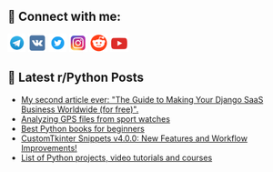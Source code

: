 ## 🔎 Connect with me:
[<img src="https://github.com/bullbesh/bullbesh/blob/main/images/Telegram.png" width="32" height="32" />](https://t.me/bullbesh)
[<img src="https://github.com/bullbesh/bullbesh/blob/main/images/VK.png" width="32" height="32" />](https://vk.com/bullbesh)
[<img src="https://github.com/bullbesh/bullbesh/blob/main/images/Twitter.png" width="32" height="32" />](https://twitter.com/bullbesh1)
[<img src="https://github.com/bullbesh/bullbesh/blob/main/images/Instagram.png" width="32" height="32" />](https://www.instagram.com/bullbesh)
[<img src="https://github.com/bullbesh/bullbesh/blob/main/images/Reddit.png" width="32" height="32" />](https://www.reddit.com/user/bullbesh)
[<img src="https://github.com/bullbesh/bullbesh/blob/main/images/YouTube.png" width="32" height="32" />](https://www.youtube.com/channel/UCtfjRs6uzgq5mfm8S06WTcg)

## 📕 Latest r/Python Posts
<!-- BLOG-POST-LIST:START -->
- [My second article ever: &quot;The Guide to Making Your Django SaaS Business Worldwide &lpar;for free&rpar;&quot;.](https://www.reddit.com/r/Python/comments/1ap0avf/my_second_article_ever_the_guide_to_making_your/)
- [Analyzing GPS files from sport watches](https://www.reddit.com/r/Python/comments/1aowriu/analyzing_gps_files_from_sport_watches/)
- [Best Python books for beginners](https://www.reddit.com/r/Python/comments/1aovpo8/best_python_books_for_beginners/)
- [CustomTkinter Snippets v4.0.0: New Features and Workflow Improvements!](https://www.reddit.com/r/Python/comments/1aovbaw/customtkinter_snippets_v400_new_features_and/)
- [List of Python projects, video tutorials and courses](https://www.reddit.com/r/Python/comments/1aouzi9/list_of_python_projects_video_tutorials_and/)
<!-- BLOG-POST-LIST:END -->
